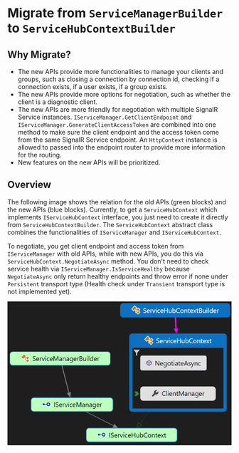 # Migrate from `ServiceManagerBuilder` to `ServiceHubContextBuilder`

## Why Migrate?
* The new APIs provide more functionalities to manage your clients and groups, such as closing a connection by connection id, checking if a connection exists, if a user exists, if a group exists. 
* The new APIs provide more options for negotiation, such as whether the client is a diagnostic client.
* The new APIs are more friendly for negotiation with multiple SignalR Service instances. `IServiceManager.GetClientEndpoint` and `IServiceManager.GenerateClientAccessToken` are combined into one method to make sure the client endpoint and the access token come from the same SignalR Service endpoint. An `HttpContext` instance is allowed to passed into the endpoint router to provide more information for the routing. <!--Todo Add link about sharding doc-->
* New features on the new APIs will be prioritized.

## Overview
The following image shows the relation for the old APIs (green blocks) and the new APIs (blue blocks). Currently, to get a `ServiceHubContext` which implements `IServiceHubContext` interface, you just need to create it directly from `ServiceHubContextBuilder`. The `ServiceHubContext` abstract class combines the functionalities of `IServiceManager` and `IServiceHubContext`.

To negotiate, you get client endpoint and access token from `IServiceManager` with old APIs, while with new APIs, you do this via `ServiceHubContext.NegotiateAsync` method. You don't need to check service health via `IServiceManager.IsServiceHealthy` because `NegotiateAsync` only return healthy endpoints and throw error if none under `Persistent` transport type (Health check under `Transient` transport type is not implemented yet).

![image](./images/migration-class-diagram.png)